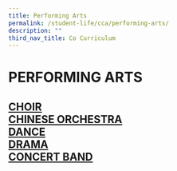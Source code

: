```yaml
---
title: Performing Arts
permalink: /student-life/cca/performing-arts/
description: ""
third_nav_title: Co Curriculum
---
```

# PERFORMING ARTS
##  [CHOIR](/cca/performing-arts/choir)  <br>[CHINESE ORCHESTRA](/cca/performing-arts/chinese-orchestra) <br>[DANCE](/cca/performing-arts/dance)<br>  [DRAMA](/cca/performing-arts/drama) <br>[CONCERT BAND](/cca/performing-arts/concert-band)